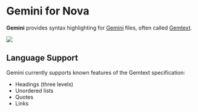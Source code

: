 # Gemini for Nova

**Gemini** provides syntax highlighting for [Gemini](https://portal.mozz.us/gemini/gemini.circumlunar.space/) files, often called [Gemtext](https://portal.mozz.us/gemini/gemini.circumlunar.space/docs/gemtext.gmi).

![](https://i.snap.as/ArtPoHqV.png)

## Language Support

Gemini currently supports known features of the Gemtext specification:

- Headings (three levels)
- Unordered lists
- Quotes
- Links
